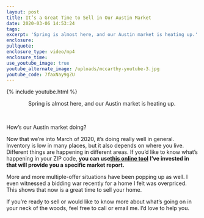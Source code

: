 ```yaml
---
layout: post
title: It’s a Great Time to Sell in Our Austin Market
date: 2020-03-06 14:53:24
tags:
excerpt: 'Spring is almost here, and our Austin market is heating up.'
enclosure:
pullquote:
enclosure_type: video/mp4
enclosure_time:
use_youtube_image: true
youtube_alternate_image: /uploads/mccarthy-youtube-3.jpg
youtube_code: 7faxNay9gZU
---
```


{% include youtube.html %}

<center>Spring is almost here, and our Austin market is heating up.&nbsp;</center>

&nbsp;

How’s our Austin market doing?&nbsp;

Now that we’re into March of 2020, it’s doing really well in general. Inventory is low in many places, but it also depends on where you live. Different things are happening in different areas. If you’d like to know what’s happening in your ZIP code, **you can use**[**this online tool**](https://altos.re/r/6dc6975?fbrefresh=true) **I’ve invested in that will provide you a specific market report.**&nbsp;

More and more multiple-offer situations have been popping up as well. I even witnessed a bidding war recently for a home I felt was overpriced. This shows that now is a great time to sell your home.&nbsp;

If you’re ready to sell or would like to know more about what’s going on in your neck of the woods, feel free to call or email me. I’d love to help you.&nbsp;

&nbsp;